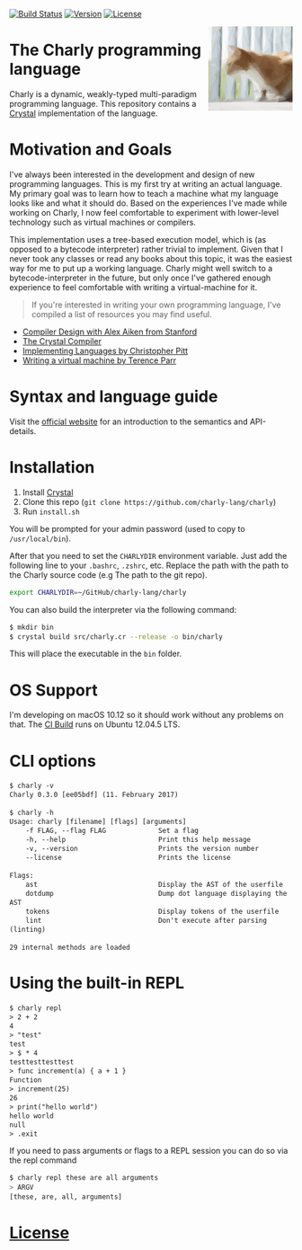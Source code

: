 [![Build Status](https://travis-ci.org/charly-lang/charly.svg?branch=master)](https://travis-ci.org/charly-lang/charly)
[![Version](https://img.shields.io/badge/Version-0.3.0-green.svg)](https://github.com/charly-lang/charly/releases/tag/v0.3.0)
[![License](https://img.shields.io/badge/License-MIT-blue.svg)](https://github.com/charly-lang/charly/blob/master/LICENSE)

<img align="right" alt="Charly" width="150" src="res/charly.png" />

# The Charly programming language

Charly is a dynamic, weakly-typed multi-paradigm programming language.
This repository contains a [Crystal](https://crystal-lang.org/) implementation of the language.

# Motivation and Goals

I've always been interested in the development and design of new programming languages.
This is my first try at writing an actual language. My primary goal was to learn how to teach
a machine what my language looks like and what it should do.
Based on the experiences I've made while working on Charly, I now feel comfortable
to experiment with lower-level technology such as virtual machines or compilers.

This implementation uses a tree-based execution model, which is (as opposed to a bytecode interpreter) rather
trivial to implement. Given that I never took any classes or read any books about this topic,
it was the easiest way for me to put up a working language. Charly might well switch to a bytecode-interpreter
in the future, but only once I've gathered enough experience to feel comfortable with writing a virtual-machine
for it.

> If you're interested in writing your own programming language, I've compiled a list of resources
you may find useful.

- [Compiler Design with Alex Aiken from Stanford](https://www.youtube.com/playlist?list=PLFB9EC7B8FE963EB8)
- [The Crystal Compiler](https://github.com/crystal-lang/crystal/tree/master/src/compiler)
- [Implementing Languages by Christopher Pitt](https://www.youtube.com/playlist?list=PLDjkcYOLgGdggfm9uVaopOueu1EheD4aN)
- [Writing a virtual machine by Terence Parr](https://www.youtube.com/watch?v=OjaAToVkoTw)

# Syntax and language guide

Visit the [official website](https://charly-lang.github.io/charly/) for an introduction
to the semantics and API-details.

# Installation

1. Install [Crystal](https://crystal-lang.org)
2. Clone this repo (`git clone https://github.com/charly-lang/charly`)
3. Run `install.sh`

You will be prompted for your admin password (used to copy to `/usr/local/bin`).

After that you need to set the `CHARLYDIR` environment variable. Just add the following line to your
`.bashrc`, `.zshrc`, etc. Replace the path with the path to the Charly source code (e.g The path to the git repo).

```bash
export CHARLYDIR=~/GitHub/charly-lang/charly
```

You can also build the interpreter via the following command:

```bash
$ mkdir bin
$ crystal build src/charly.cr --release -o bin/charly
```

This will place the executable in the `bin` folder.

# OS Support

I'm developing on macOS 10.12 so it should work without any problems on that.
The [CI Build](https://travis-ci.org/charly-lang/charly) runs on Ubuntu 12.04.5 LTS.

# CLI options

```
$ charly -v
Charly 0.3.0 [ee05bdf] (11. February 2017)

$ charly -h
Usage: charly [filename] [flags] [arguments]
    -f FLAG, --flag FLAG             Set a flag
    -h, --help                       Print this help message
    -v, --version                    Prints the version number
    --license                        Prints the license

Flags:
    ast                              Display the AST of the userfile
    dotdump                          Dump dot language displaying the AST
    tokens                           Display tokens of the userfile
    lint                             Don't execute after parsing (linting)

29 internal methods are loaded
```

# Using the built-in REPL

```
$ charly repl
> 2 + 2
4
> "test"
test
> $ * 4
testtesttesttest
> func increment(a) { a + 1 }
Function
> increment(25)
26
> print("hello world")
hello world
null
> .exit
```

If you need to pass arguments or flags to a REPL session you can do so via the repl command
```bash
$ charly repl these are all arguments
> ARGV
[these, are, all, arguments]
```

# [License](https://github.com/charly-lang/charly/blob/master/LICENSE)
